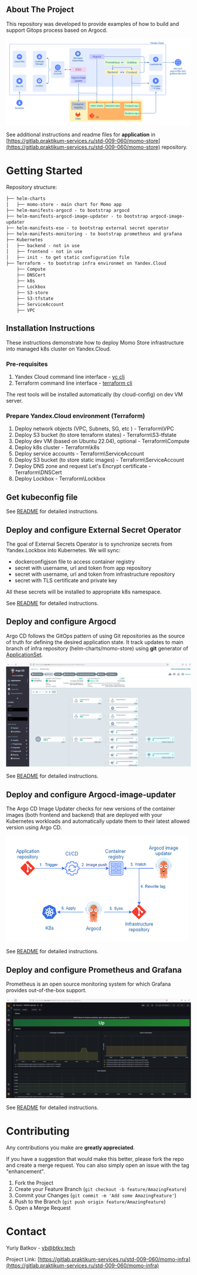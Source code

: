 ## About The Project

This repository was developed to provide examples of how to build and support Gitops process based on Argocd.

![Reference](reference.png)

See additional instructions and readme files for **application** in [https://gitlab.praktikum-services.ru/std-009-060/momo-store](https://gitlab.praktikum-services.ru/std-009-060/momo-store) repository.

# Getting Started

Repository structure:
```
├── helm-charts
│   ├── momo-store - main chart for Momo app
├── helm-manifests-argocd - to bootstrap argocd
├── helm-manifests-argocd-image-updater - to bootstrap argocd-image-updater
├── helm-manifests-eso - to bootstrap external secret operator
├── helm-manifests-monitoring - to bootstrap prometheus and grafana
├── Kubernetes
│   ├── backend - not in use
│   ├── frontend - not in use
│   ├── init - to get static configuration file
├── Terraform - to bootstrap infra environmet on Yandex.Cloud
    ├── Compute
    ├── DNSCert
    ├── k8s
    ├── Lockbox
    ├── S3-store
    ├── S3-tfstate
    ├── ServiceAccount
    ├── VPC
```

## Installation Instructions

These instructions demonstrate how to deploy Momo Store infrastructure into managed k8s cluster on Yandex.Cloud.

### Pre-requisites

1. Yandex Cloud command line interface - [yc cli](https://cloud.yandex.com/en/docs/cli/quickstart#install)
1. Terraform command line interface - [terraform cli](https://cloud.yandex.com/en/docs/tutorials/infrastructure-management/terraform-quickstart)

The rest tools will be installed automatically (by cloud-config) on dev VM server.

### Prepare Yandex.Cloud environment (Terraform)

1. Deploy network objects (VPC, Subnets, SG, etc ) - Terraform\VPC
1. Deploy S3 bucket (to store terraform states) - Terraform\S3-tfstate
1. Deploy dev VM (based on Ubuntu 22.04), optional - Terraform\Compute
1. Deploy k8s cluster - Terraform\k8s
1. Deploy service accounts - Terraform\ServiceAccount
1. Deploy S3 bucket (to store static images) - Terraform\ServiceAccount
1. Deploy DNS zone and request Let's Encrypt certificate - Terraform\DNSCert
1. Deploy Lockbox - Terraform\Lockbox

## Get kubeconfig file

See [README](https://gitlab.praktikum-services.ru/std-009-060/momo-infra/-/blob/master/Kubernetes/init/README.md) for detailed instructions.

## Deploy and configure External Secret Operator

The goal of External Secrets Operator is to synchronize secrets from Yandex.Lockbox into Kubernetes.
We will sync:
- dockerconfigjson file to access container registry
- secret with username, url and token from app repository
- secret with username, url and token from infrastructure repository
- secret with TLS certificate and private key

All these secrets will be installed to appropriate k8s namespace.

See [README](https://gitlab.praktikum-services.ru/std-009-060/momo-infra/-/blob/master/helm-manifests-eso/README.md) for detailed instructions.

## Deploy and configure Argocd

Argo CD follows the GitOps pattern of using Git repositories as the source of truth for defining the desired application state. It track updates to main branch of infra repository (helm-charts/momo-store) using **git** generator of [ApplicationSet](https://argo-cd.readthedocs.io/en/stable/user-guide/application-set/).

![Argocd](argocd.png)

See [README](https://gitlab.praktikum-services.ru/std-009-060/momo-infra/-/blob/master/helm-manifests-argocd/README.md) for detailed instructions.

## Deploy and configure Argocd-image-updater

The Argo CD Image Updater checks for new versions of the container images (both frontend and backend) that are deployed with your Kubernetes workloads and automatically update them to their latest allowed version using Argo CD.

![Argocd-image-updater](argocd-image-updater.png)

See [README](https://gitlab.praktikum-services.ru/std-009-060/momo-infra/-/blob/master/helm-manifests-argocd-image-updater/README.md) for detailed instructions.

## Deploy and configure Prometheus and Grafana

Prometheus is an open source monitoring system for which Grafana provides out-of-the-box support.

![Grafana](grafana.png)

See [README](https://gitlab.praktikum-services.ru/std-009-060/momo-infra/-/blob/master/helm-manifests-monitoring/README.md) for detailed instructions.

# Contributing

Any contributions you make are **greatly appreciated**.

If you have a suggestion that would make this better, please fork the repo and create a merge request. You can also simply open an issue with the tag "enhancement".

1. Fork the Project
2. Create your Feature Branch (`git checkout -b feature/AmazingFeature`)
3. Commit your Changes (`git commit -m 'Add some AmazingFeature'`)
4. Push to the Branch (`git push origin feature/AmazingFeature`)
5. Open a Merge Request

# Contact

Yuriy Batkov - yb@btkv.tech

Project Link: [https://gitlab.praktikum-services.ru/std-009-060/momo-infra](https://gitlab.praktikum-services.ru/std-009-060/momo-infra)